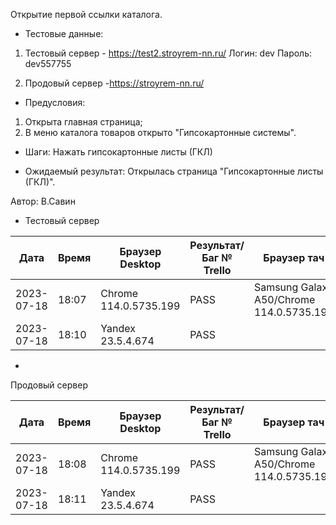 Открытие первой ссылки каталога.

* Тестовые данные: 
1. Тестовый сервер - https://test2.stroyrem-nn.ru/
Логин: dev
Пароль: dev557755

2. Продовый сервер -https://stroyrem-nn.ru/

* Предусловия:
1. Открыта главная страница;
2. В меню каталога товаров открыто "Гипсокартонные системы".

* Шаги:
Нажать гипсокартонные листы (ГКЛ)

* Ожидаемый результат:
Открылась страница "Гипсокартонные листы (ГКЛ)".

Автор: В.Савин


* Тестовый сервер 

| Дата | Время | Браузер Desktop| Результат/Баг № Trello| Браузер тач| Результат/Баг № Trello| Дата релиза |Имя |
| --- | --- | --- | --- | --- | --- | --- | --- | 
|2023-07-18 | 18:07 | Chrome 114.0.5735.199 | PASS | Samsung Galaxy A50/Chrome 114.0.5735.196 | PASS | 04.07.23 | Наталья К. | 
|2023-07-18 | 18:10 | Yandex 23.5.4.674 | PASS |  |  | 04.07.23 | Наталья К. |

* 
Продовый сервер

| Дата | Время | Браузер Desktop| Результат/Баг № Trello| Браузер тач| Результат/Баг № Trello| Дата релиза |Имя |
| --- | --- | --- | --- | --- | --- | --- | --- | 
| 2023-07-18 | 18:08 | Chrome 114.0.5735.199 | PASS | Samsung Galaxy A50/Chrome 114.0.5735.196 | PASS | 04.07.23 | Наталья К. | 
| 2023-07-18 | 18:11 | Yandex 23.5.4.674 | PASS |  |  | 04.07.23 | Наталья К. |